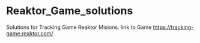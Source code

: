 # Reaktor_Game_solutions
Solutions for Tracking Game Reaktor Misions. 
link to Game
https://tracking-game.reaktor.com/

